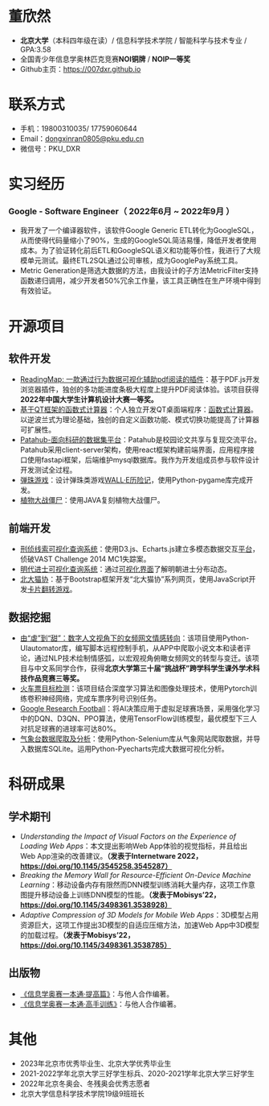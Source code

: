 
# 董欣然

 - **北京大学**（本科四年级在读）/ 信息科学技术学院 / 智能科学与技术专业 / GPA:3.58
 - 全国青少年信息学奥林匹克竞赛**NOI铜牌** / **NOIP一等奖**
 - Github主页：https://007dxr.github.io
 
# 联系方式
- 手机：19800310035/ 17759060644
- Email：dongxinran0805@pku.edu.cn
- 微信号：PKU_DXR

# 实习经历

### Google - Software Engineer（ 2022年6月 ~ 2022年9月 ）

* 我开发了一个编译器软件，该软件Google Generic ETL转化为GoogleSQL，从而使得代码量缩小了90%，生成的GoogleSQL简洁易懂，降低开发者使用成本。为了验证转化前后ETL和GoogleSQL语义和功能等价性，我进行了大规模单元测试。最终ETL2SQL通过公司审核，成为GooglePay系统工具。
* Metric Generation是筛选大数据的方法，由我设计的子方法MetricFilter支持函数递归调用，减少开发者50%冗余工作量，该工具正确性在生产环境中得到有效验证。


# 开源项目
## 

## 软件开发
   - [ReadingMap: 一款通过行为数据可视化辅助pdf阅读的插件](https://github.com/007DXR/ReadingMap)：基于PDF.js开发浏览器插件，独创的多功能进度条极大程度上提升PDF阅读体验。该项目获得**2022年中国大学生计算机设计大赛一等奖。**
  - [基于QT框架的函数式计算器](https://github.com/007DXR/007DXR.github.io/blob/main/Functional_Calculator/presentation.pdf)：个人独立开发QT桌面端程序：[函数式计算器](https://github.com/007DXR/007DXR.github.io/tree/main/Functional_Calculator)。以逆波兰式为理论基础，独创的自定义函数功能、模式切换功能提高了计算器可扩展性。
  -   [Patahub-面向科研的数据集平台](https://github.com/007DXR/Patahub)：Patahub是校园论文共享与复现交流平台。Patahub采用client-server架构，使用react框架构建前端界面，应用程序接口使用fastapi框架，后端维护mysql数据库。我作为开发组成员参与软件设计开发测试全过程。
  - [弹珠游戏](https://github.com/007DXR/007DXR.github.io/blob/main/Python-Programming-and-Application/report.pdf)：设计弹珠类游戏[WALL·E历险记](https://www.bilibili.com/video/BV1pg4y1i7Ha?p=21&vd_source=29b520d63952e804dc54d0119f114d67)，使用Python-pygame库完成开发。
  - [植物大战僵尸](https://github.com/007DXR/Plants_VS_Zombies)：使用JAVA复刻植物大战僵尸。
  
## 前端开发
   -  [刑侦线索可视化查询系统](https://github.com/007DXR/007DXR.github.io/tree/main/VastChallenge)：使用D3.js、Echarts.js建立多模态数据交互[平台](https://007DXR.github.io/VastChallenge)，侦破VAST Challenge 2014 MC1失踪案。
   -  [明代进士可视化查询系统](https://github.com/007DXR/007DXR.github.io/tree/main/Jinshi_In_Ming_Dynasty)：通过[可视化界面](https://007DXR.github.io/Jinshi_In_Ming_Dynasty)了解明朝进士分布动态。 
   -  [北⼤猫协](https://007dxr.github.io/JavaScript%20and%20Html%20Web%20Pages/final_project/association.html)：基于Bootstrap框架开发“北⼤猫协”系列网页，使⽤JavaScript开发[卡片翻转游戏](https://007dxr.github.io/JavaScript%20and%20Html%20Web%20Pages/final_project/game_orange.html)。
    
## 数据挖掘
   -  [由“虐”到“甜”：数字人文视角下的女频网文情感转向](https://github.com/007DXR/Emotional-analysis-of-online-novels/blob/main/由“虐”到“甜”：数字人文视角下的女频网文情感转向.pdf)：该项目使用Python-UIautomator库，编写脚本远程控制手机，从APP中爬取小说文本和读者评论，通过NLP技术绘制情感弧，以宏观视角俯瞰女频网文的转型与变迁。该项目与中文系同学合作，获得**北京大学第三十届“挑战杯”跨学科学生课外学术科技作品竞赛三等奖。**
  - [火车票目标检测](https://github.com/007DXR/007DXR.github.io/blob/main/Train_Ticket_Detection/report.pdf)：该项目结合深度学习算法和图像处理技术，使用Pytorch训练卷积神经网络，完成车票序列号识别任务。
  - [Google Research Football](https://github.com/007DXR/Google-Research-Football-Project)：将AI决策应用于虚拟足球赛场景，采用强化学习中的DQN、D3QN、PPO算法，使用TensorFlow训练模型，最优模型下三人对抗足球赛的进球率可达80%。
  -   [气象台数据爬取及分析](https://github.com/007DXR/007DXR.github.io/blob/main/Introduction%20to%20Computer%20Science%20and%20Programming/final_project/doc/报告书.pdf)：使⽤Python-Selenium库从气象⽹站爬取数据，并导⼊数据库SQLite。运⽤Python-Pyecharts完成大数据可视化分析。

# 科研成果
## 学术期刊
- *Understanding the Impact of Visual Factors on the Experience of Loading Web Apps*：本文提出影响Web App体验的视觉指标，并且给出Web App渲染的改善建议。**（发表于Internetware 2022，https://doi.org/10.1145/3545258.3545287）**
- *Breaking the Memory Wall for Resource-Efficient On-Device Machine Learning*：移动设备内存有限然而DNN模型训练消耗大量内存，这项工作意图提升移动设备上训练DNN模型的性能。**（发表于Mobisys’22，https://doi.org/10.1145/3498361.3538928）**
- *Adaptive Compression of 3D Models for Mobile Web Apps*：3D模型占用资源巨大，这项工作提出3D模型的自适应压缩方法，加速Web App中3D模型的加载过程。**（发表于Mobisys’22，https://doi.org/10.1145/3498361.3538785）**

## 出版物
- [《信息学奥赛一本通·提高篇》](https://book.douban.com/subject/30322791/)：与他人合作编著。
- [《信息学奥赛⼀本通·高手训练》](https://product.dangdang.com/1705728546.html)：与他人合作编著。

# 其他
- 2023年北京市优秀毕业生、北京大学优秀毕业生
- 2021-2022学年北京大学三好学生标兵、2020-2021学年北京大学三好学生
- 2022年北京冬奥会、冬残奥会优秀志愿者
- 北京大学信息科学技术学院19级9班班长

